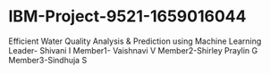 # IBM-Project-9521-1659016044
Efficient Water Quality Analysis &amp; Prediction using Machine Learning
Leader- Shivani I
Member1- Vaishnavi V
Member2-Shirley Praylin G
Member3-Sindhuja S
